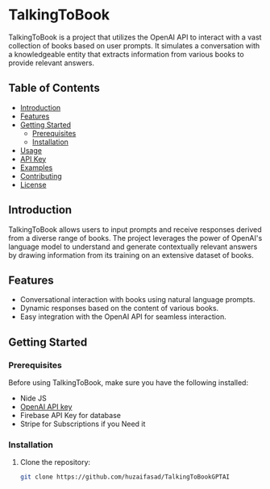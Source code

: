 # TalkingToBook

TalkingToBook is a project that utilizes the OpenAI API to interact with a vast collection of books based on user prompts. It simulates a conversation with a knowledgeable entity that extracts information from various books to provide relevant answers.

## Table of Contents
- [Introduction](#introduction)
- [Features](#features)
- [Getting Started](#getting-started)
  - [Prerequisites](#prerequisites)
  - [Installation](#installation)
- [Usage](#usage)
- [API Key](#api-key)
- [Examples](#examples)
- [Contributing](#contributing)
- [License](#license)

## Introduction

TalkingToBook allows users to input prompts and receive responses derived from a diverse range of books. The project leverages the power of OpenAI's language model to understand and generate contextually relevant answers by drawing information from its training on an extensive dataset of books.

## Features

- Conversational interaction with books using natural language prompts.
- Dynamic responses based on the content of various books.
- Easy integration with the OpenAI API for seamless interaction.

## Getting Started

### Prerequisites

Before using TalkingToBook, make sure you have the following installed:

- Nide JS
- [OpenAI API key](#api-key)
- Firebase API Key for database
- Stripe for Subscriptions if you Need it 

### Installation

1. Clone the repository:
   ```bash
   git clone https://github.com/huzaifasad/TalkingToBookGPTAI
